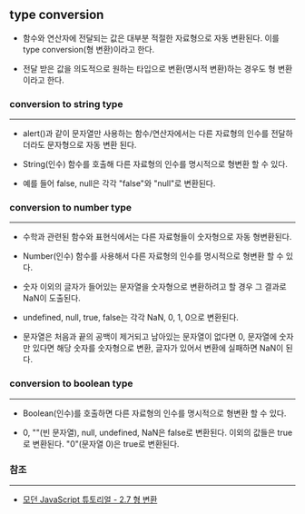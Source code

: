 ## type conversion

- 함수와 연산자에 전달되는 값은 대부분 적절한 자료형으로 자동 변환된다. 이를 type conversion(형 변환)이라고 한다.

- 전달 받은 값을 의도적으로 원하는 타입으로 변환(명시적 변환)하는 경우도 형 변환이라고 한다.

### conversion to string type
---

- alert()과 같이 문자열만 사용하는 함수/연산자에서는 다른 자료형의 인수를 전달하더라도 문자형으로 자동 변환 된다.

- String(인수) 함수를 호출해 다른 자료형의 인수를 명시적으로 형변환 할 수 있다.

- 예를 들어 false, null은 각각 "false"와 "null"로 변환된다.

### conversion to number type
---

- 수학과 관련된 함수와 표현식에서는 다른 자료형들이 숫자형으로 자동 형변환된다.

- Number(인수) 함수를 사용해서 다른 자료형의 인수를 명시적으로 형변환 할 수 있다.

- 숫자 이외의 글자가 들어있는 문자열을 숫자형으로 변환하려고 할 경우 그 결과로 NaN이 도출된다. 

- undefined, null, true, false는 각각 NaN, 0, 1, 0으로 변환된다.

- 문자열은 처음과 끝의 공백이 제거되고 남아있는 문자열이 없다면 0, 문자열에 숫자만 있다면 해당 숫자를 숫자형으로 변환, 글자가 있어서 변환에 실패하면 NaN이 된다.

### conversion to boolean type
---

- Boolean(인수)를 호출하면 다른 자료형의 인수를 명시적으로 형변환 할 수 있다.

- 0, ""(빈 문자열), null, undefined, NaN은 false로 변환된다. 이외의 값들은 true로 변환된다. "0"(문자열 0)은 true로 변환된다.


### 참조
---

- [모던 JavaScript 튜토리얼 - 2.7 형 변환](https://ko.javascript.info/type-conversions)